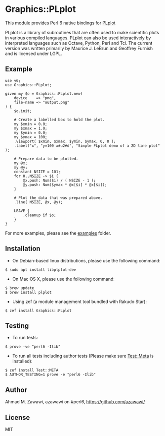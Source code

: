 # Graphics::PLplot

This module provides Perl 6 native bindings for
[PLplot](http://plplot.sourceforge.net/)

PLplot is a library of subroutines that are often used to make scientific plots
in various compiled languages. PLplot can also be used interactively by
interpreted languages such as Octave, Python, Perl and Tcl. The current version
was written primarily by Maurice J. LeBrun and Geoffrey Furnish and is licensed
under LGPL.

## Example

```Perl6
use v6;
use Graphics::PLplot;

given my $o = Graphics::PLplot.new(
    device    => "png",
    file-name => "output.png"
) {
    $o.init;

    # Create a labelled box to hold the plot.
    my $xmin = 0.0;
    my $xmax = 1.0;
    my $ymin = 0.0;
    my $ymax = 100;
    .viewport( $xmin, $xmax, $ymin, $ymax, 0, 0 );
    .label("x", "y=100 x#u2#d", "Simple PLplot demo of a 2D line plot" );

    # Prepare data to be plotted.
    my @x;
    my @y;
    constant NSIZE = 101;
    for 0..NSIZE -> $i {
        @x.push: Num($i) / ( NSIZE - 1 );
        @y.push: Num($ymax * @x[$i] * @x[$i]);
    }

    # Plot the data that was prepared above.
    .line( NSIZE, @x, @y);

    LEAVE {
        .cleanup if $o;
    }
}
```

For more examples, please see the [examples](examples) folder.

## Installation

* On Debian-based linux distributions, please use the following command:
```
$ sudo apt install libplplot-dev
```

* On Mac OS X, please use the following command:
```
$ brew update
$ brew install plplot
```

* Using zef (a module management tool bundled with Rakudo Star):
```
$ zef install Graphics::PLplot
```

## Testing

- To run tests:
```
$ prove -ve "perl6 -Ilib"
```

- To run all tests including author tests (Please make sure
[Test::Meta](https://github.com/jonathanstowe/Test-META) is installed):
```
$ zef install Test::META
$ AUTHOR_TESTING=1 prove -e "perl6 -Ilib"
```

## Author

Ahmad M. Zawawi, azawawi on #perl6, https://github.com/azawawi/

## License

MIT
